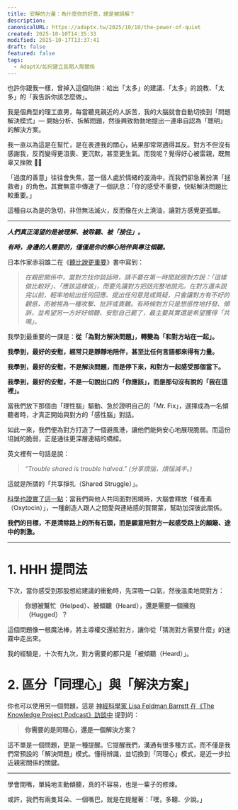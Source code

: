 ```yaml
---
title: 安靜的力量：為什麼你的好意，總是被誤解？
description:
canonicalURL: https://adaptx.tw/2025/10/10/the-power-of-quiet
created: 2025-10-10T14:35:33
modified: 2025-10-17T13:37:41
draft: false
featured: false
tags:
  - AdaptX/如何建立長期人際關係
---
```


也許你跟我一樣，曾掉入這個陷阱：給出「太多」的建議、「太多」的說教、「太多」的「我告訴你該怎麼做」。

我是個典型的理工直男，每當聽見親近的人訴苦，我的大腦就會自動切換到「問題解決模式」— 開始分析、拆解問題，然後興致勃勃地提出一連串自認為「聰明」的解決方案。

我一直以為這是在幫忙，是在表達我的關心，結果卻常常適得其反。對方不但沒有感謝我，反而變得更沮喪、更沉默，甚至更生氣。而我呢？覺得好心被雷親，既無辜又挫敗 🤷‍♂️

「過度的善意」往往會失焦，當一個人處於情緒的漩渦中，而我們卻急著扮演「拯救者」的角色，其實無意中傳達了一個訊息：「你的感受不重要，快點解決問題比較重要。」

這種自以為是的急切，非但無法滅火，反而像在火上澆油，讓對方感覺更孤單。

---

_**人們真正渴望的是被理解、被聆聽、被「接住」。**_

_**有時，身邊的人需要的，僅僅是你的靜心陪伴與專注傾聽。**_

日本作家赤羽雄二在《[聽比說更重要](https://www.books.com.tw/products/0010908907)》書中寫到：

> _在親密關係中，當對方找你談話時，請不要在第一時間就跟對方說：「這樣做比較好」、「應該這樣做」，而要先讓對方把話完整地說完。在對方還未說完以前，輕率地給出任何回應、提出任何意見或質疑，只會讓對方有不好的觀感，而被視為一種攻擊、批評或責難。有時候對方只是想感性地抒發、傾訴，並希望另一方好好傾聽、安慰自己罷了，最主要其實還是希望獲得「共鳴」。_

我學到最重要的一課是：**從「為對方解決問題」，轉變為「和對方站在一起」。**

**我學到，最好的安慰，經常只是靜靜地陪伴，甚至比任何言語都來得有力量。**

**我學到，最好的安慰，不是解決問題，而是停下來，和對方一起感受那個當下。**

**我學到，最好的安慰，不是一句說出口的「你應該」，而是那句沒有說的「我在這裡」。**

當我們放下那個由「理性腦」驅動、急於證明自己的「Mr. Fix」，選擇成為一名傾聽者時，才真正開始與對方的「感性腦」對話。

如此一來，我們便為對方打造了一個避風港，讓他們能夠安心地展現脆弱。而這份坦誠的脆弱，正是通往更深層連結的橋樑。

英文裡有一句話是說：

> _“Trouble shared is trouble halved.”_
> _(分享煩惱，煩惱減半。)_

這就是所謂的「共享掙扎（Shared Struggle）」。

[科學也證實了這一點](https://www.youtube.com/watch?v=UQiXXw42AdE&t=410s)：當我們與他人共同面對困境時，大腦會釋放「催產素（Oxytocin）」，一種創造人跟人之間愛與連結感的賀爾蒙，幫助加深彼此關係。

**我們的目標，不是清除路上的所有石頭，而是願意陪對方一起感受路上的顛簸、途中的刺激。**

---

# 1. HHH 提問法

下次，當你感受到那股想給建議的衝動時，先深吸一口氣，然後溫柔地問對方：

> **你想被幫忙（Helped）、被傾聽（Heard），還是需要一個擁抱（Hugged）？**

這個問題像一根魔法棒，將主導權交還給對方，讓你從「猜測對方需要什麼」的迷霧中走出來。

我的經驗是，十次有九次，對方需要的都只是「被傾聽（Heard）」。

# 2. 區分「同理心」與「解決方案」

你也可以使用另一個問題，這是 [神經科學家 Lisa Feldman Barrett 在《The Knowledge Project Podcast》訪談中](https://www.youtube.com/watch?v=jORaNMIGiok&t=48m1s) 提到的：

> **你需要的是同理心，還是一個解決方案？**

這不單是一個問題，更是一種提醒。它提醒我們，溝通有很多種方式，而不僅是我們常預設的「解決問題」模式。懂得辨識，並切換到「同理心」模式，是近一步拉近親密關係的關鍵。

---

學會閉嘴，單純地主動傾聽，真的不容易，也是一輩子的修煉。

或許，我們有兩隻耳朵、一個嘴巴，就是在提醒著：「嘿，多聽、少說。」
